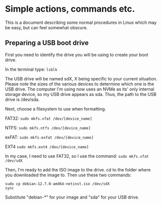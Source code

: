 # Simple actions, commands etc.
This is a document describing some normal procedures in Linux which may be easy, but can feel somewhat obscure. 

## Preparing a USB boot drive
First you need to identify the drive you will be using to create your boot drive.

In the terminal type: ``` lsblk ```

The USB drive will be named sdX, X being specific to your current situation.
Please note the sizes of the various devices to determine which one is the USB drive. The computer I'm using now uses an NVMe as its' only internal storage device, so my USB drive appears as sda.
Thus, the path to the USB drive is /dev/sda.

Next, choose a filesystem to use when formatting.

FAT32: ``` sudo mkfs.vfat /dev/[device_name] ```

NTFS: ``` sudo mkfs.ntfs /dev/[device_name] ```

exFAT: ``` sudo mkfs.exfat /dev/[device_name] ```

EXT4 ``` sudo mkfs.ext4 /dev/[device_name] ```

In my case, I need to use FAT32, so I use the command: ``` sudo mkfs.vfat /dev/sdX ```

Then, I'm ready to add the ISO image to the drive.
cd to the folder where you downloaded the image to. Then use these two commands:
```
sudo cp debian-12.7.0-amd64-netinst.iso /dev/sdX
sync
```

Substitute "debian-*" for your image and "sda" for your USB drive.
